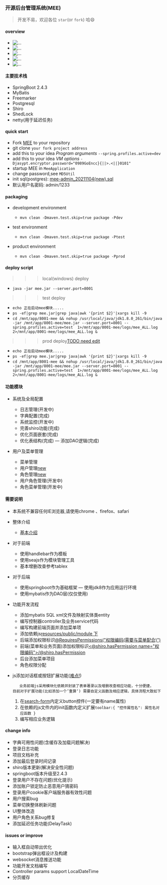 
### 开源后台管理系统(MEE)
 >开发不易，欢迎各位 `star`(or `fork`) 哈😄
 
#### overview
+ ![...](./overview/1.png)
+ ![...](./overview/2.png)
+ ![...](./overview/3.png)
+ ![...](./overview/4.png)
+ ![...](./overview/5.png)

#### 主要技术栈
+ SpringBoot 2.4.3
+ MyBatis
+ Freemarker
+ Postgresql
+ Shiro
+ ShedLock
+ netty(用于延迟任务)

#### quick start
+ Fork [MEE](https://github.com//funnyzpc/mee/fork) to your repository
+ git clone  `your fork project address `
+ add this to your idea _Program arguments_ `--spring.profiles.active=dev`
+ add this to your idea _VM options_ `-Djasypt.encryptor.password="0989GoEncc}{||>.<||}0101"`
+ startup MEE in `MeeApplication`
+ change password,see `MD5Util`
+ init sql(postgres): [mee-admin_20211104(new).sql](./document/mee-admin_20211104(new).sql)
+ 默认用户名密码: admin/1233

#### packaging
+ development environment
    - `mvn clean -Dmaven.test.skip=true package -Pdev`
    
+ test environment
    - `mvn clean -Dmaven.test.skip=true package -Ptest`

+ product environment
    - `mvn clean -Dmaven.test.skip=true package -Pprod`

#### deploy script
>>> local(windows) deploy
+ ` java -jar mee.jar --server.port=8001 `

>>> test deploy
+ `echo 正在启动mee模块.....`
+ `ps -ef|grep mee.jar|grep java|awk '{print $2}'|xargs kill -9`
+ `cd /mnt/app/8001-mee && nohup /usr/local/java/jdk1.8.0_261/bin/java -jar /mnt/app/8001-mee/mee.jar --server.port=8001 --spring.profiles.active=test  1>/mnt/app/8001-mee/logs/mee_ALL.log 2>/mnt/app/8001-mee/logs/mee_ALL.log &`

>>> prod deploy[TODO need edit](#)
+ `echo 正在启动mee模块.....`
+ `ps -ef|grep mee.jar|grep java|awk '{print $2}'|xargs kill -9`
+ `cd /mnt/app/8001-mee && nohup /usr/local/java/jdk1.8.0_261/bin/java -jar /mnt/app/8001-mee/mee.jar --server.port=8001 --spring.profiles.active=test  1>/mnt/app/8001-mee/logs/mee_ALL.log 2>/mnt/app/8001-mee/logs/mee_ALL.log &`

#### 功能模块
+ 系统及全局配置
    - 日志管理(开发中)
    - 字典配置(完成)
    - 系统监控(开发中)
    - 完善shiro功能(完成)
    - 优化页面嵌套(完成)
    - 优化表结构(完成)
    — 添加DAO逻辑(完成)

+ 用户及菜单管理
    - 菜单管理
    - 用户管理[new](#)
    - 角色管理[new](#)
    - 用户角色管理(开发中)
    - 角色菜单管理(开发中)

#### 需要说明
+ 本系统不兼容任何IE浏览器,请使用chrome 、firefox、safari

+ 整体介绍
  - [基本介绍](https://www.cnblogs.com/funnyzpc/p/13777881.html)
  
+ 对于前端
    - 使用handlebar作为模板
    - 使用seajs作为模块管理工具
    - 基本增删改查参考tablex

+ 对于后端
    - 使用springboot作为基础框架
    — 使用jdk8作为应用运行环境
    - 使用mybatis作为DAO层(仅仅使用)

+ 功能开发流程
    - 添加mybatis SQL xml文件及映射实体类entity
    - 编写控制器controller及业务service代码
    - 编写构建前端页面并添加菜单项
    - 添加依赖js[resources/public/module 下](#)
    - 后端添加权限标识[@RequiresPermissions("权限编码(需要与菜单配合)")](#)
    - 前端(菜单和业务页面)添加权限标识[<@shiro.hasPermission name="权限编码"></@shiro.hasPermission>](#)
    - 后台添加菜单项目
    - 角色权限分配

+ js添加对话框或按钮扩展功能([难点!](#))
    ``` 
       业务前端js采用模块化依赖并封装了表单著录以及增删改查相应功能，十分便捷，
    目前对于扩展功能(比如添加一个’重算‘) 需要自定义函数及相应逻辑，具体流程大致如下
    ```

  1. 在[search-form](#)内定义button控件(一定要有name属性)
  2. 在依赖的js文件内的init函数内定义扩展`toolbar:{ "控件属性名": 属性名对应函数 }`
  3. 编写相应业务逻辑
  
#### change info
+ 字典可用性问题(含缓存及加载问题解决)
+ 登录日志功能
+ 项目文档补充 
+ 添加最后登录时间记录 
+ shiro版本更新(解决安全性问题)
+ springboot版本升级至2.4.3
+ 登录用户不存在问题(优化提示)
+ 添加账户锁定防止恶意用户猜密码
+ 登录用户cookie客户端服务器有效性问题
+ 用户搜索bug
+ 菜单切换整体刷新问题
+ UI整体改造
+ 用户角色关系bug修复
+ 添加延迟任务功能(DelayTask)

#### issues or improve
+ 输入框自动带出优化
+ bootstrap弹出框设计及构建
+ websocket消息推送功能
+ 功能开发文档编写
+ Controller params support LocalDateTime
+ 分页缓存
